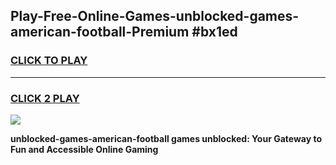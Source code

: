 
## Play-Free-Online-Games-unblocked-games-american-football-Premium #bx1ed
<h3>
<a href="https://premium.freeplayer.one?title=unblocked-games-american-football&ref=8M">CLICK TO PLAY</a></h3>
<hr>

<h3>
<a href="https://premium.freeplayer.one?title=unblocked-games-american-football&ref=8M">CLICK 2 PLAY</a>
  
</h3>

<a href="https://premium.freeplayer.one?title=unblocked-games-american-football&ref=8M"><img src="https://clearcache.store/games.png"></a>


**unblocked-games-american-football games unblocked: Your Gateway to Fun and Accessible Online Gaming**
